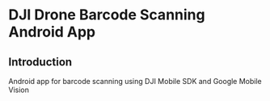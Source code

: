 # DJI Drone Barcode Scanning Android App

## Introduction

Android app for barcode scanning using DJI Mobile SDK and Google Mobile Vision


